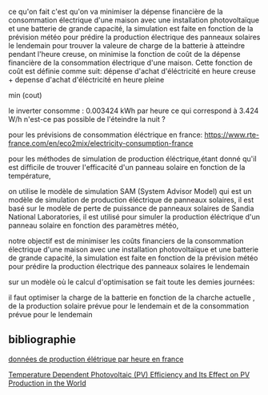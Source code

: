 ce qu'on fait c'est qu'on va minimiser la dépense financière de la consommation électrique d'une maison avec une installation photovoltaïque et une batterie de grande capacité, la simulation est faite en fonction de la prévision météo pour prédire la production électrique des panneaux solaires le lendemain
pour trouver la valeure de charge de la batterie à atteindre pendant l'heure creuse, on minimise la fonction de coût de la dépense financière de la consommation électrique d'une maison. Cette fonction de coût est définie comme suit:
dépense d'achat d'éléctricité en heure creuse + depense d'achat d'éléctricité en heure pleine 

min (cout) 


le inverter consomme : 0.003424 kWh par heure
ce qui correspond à 3.424 W/h
n'est-ce pas possible de l'éteindre la nuit ?


pour les prévisions de consommation éléctrique en france: https://www.rte-france.com/en/eco2mix/electricity-consumption-france

pour les méthodes de simulation de production éléctrique,étant donné qu'il est difficile de trouver l'efficacité d'un panneau solaire en fonction de la température,

on utilise le modèle de simulation SAM (System Advisor Model) qui est un modèle de simulation de production éléctrique de panneaux solaires, il est basé sur le modèle de perte de puissance de panneaux solaires de Sandia National Laboratories, il est utilisé pour simuler la production éléctrique d'un panneau solaire en fonction des paramètres météo, 


notre objectif est de minimiser les coûts financiers de la consommation électrique d'une maison avec une installation photovoltaïque et une batterie de grande capacité, la simulation est faite en fonction de la prévision météo pour prédire la production électrique des panneaux solaires le lendemain


sur un modèle où le calcul d'optimisation se fait toute les demies journées: 

il faut optimiser la charge de la batterie en fonction de la charche actuelle , de la production solaire prévue pour le lendemain et de la consommation prévue pour le lendemain


## bibliographie



[données de production élétrique par heure en france](https://www.rte-france.com/en/eco2mix/electricity-consumption-france)

[Temperature Dependent Photovoltaic (PV) Efficiency and Its Effect on PV Production in the World](https://pdf.sciencedirectassets.com/277910/1-s2.0-S1876610213X00037/1-s2.0-S1876610213000829/main.pdf?X-Amz-Security-Token=IQoJb3JpZ2luX2VjECwaCXVzLWVhc3QtMSJGMEQCIDxwbCgPJIe3XepP7x%2B9BviopeA5bZwpAcfijwyOZhygAiAyfTq6NFQOFcIqa2Ggx3Ny%2BhvzWF6lSm4htz0oDTFCLyqyBQgVEAUaDDA1OTAwMzU0Njg2NSIMiufz7g%2B2fNuy6g9LKo8FCYAmdDXqllPvueQ%2FkZZun6%2BSlt253MHYQXnfA5%2FdgKE7jm6CbpEnf1GlkThnXRl0wircIz7TYjewV4aiUbYsmFYBeCC4OvzW6MsXzzQ6%2F0UobyWGYUEi%2FO1WGUiA2MljcUdFdeX4QX%2FYnHO00qiiPf78Y79TuUUgfuSxRo%2FzoP2M6vb7WLctXj27r1%2FYh4IC%2FBbtRhuk%2B3nSAl0v9JOGnR2UspXbIBe3pxEP%2BGPIdQVdUHbBVIhDA3%2FcDg3UIVTMmuKZPYjVjhTa0R2JY186W4p3GBPJZSPj3cAUuzrUlDpbSucDGQbm8aV4MV%2FQPMMMiTHKE0RArG%2BlXPEVBuy3RPYzpf3ecbEnfb1TOCN3V52d%2Bplzwydv%2BQ4sqINEyC6zL98n%2BaWQNxBYwCKaBQUdKNklEjolYsGWg3t%2FKlUXAVBDHdQ%2FlNv3zJKEc5cMpqhGRDZzgxoIcUzK6Ns2Rfo0H36YifiJ9UpFpRIEG3OlVBTRBekmQJxNPaD0xpwxvkxUhduDJFpgYXrjS%2B%2Bdo37aGaLpRzRZYVbzrMXEM%2FELN7j3CrlJPQEzU8JBzrCgEDMcvpuocEMLTR%2F7grgDCZLnX53H0eYgR4y%2BEpNewxs7hTPBqHPdanIyDHHn4TUwJJM%2F3Fe%2BpfHMXIfondr2XJ7NN8yzBraerZ1y4OPX7deGl32WuzjdDA%2F%2FbrGSuuO%2FcuVYnGouemZOekgV%2BlnzSFzuB8p4F%2B7%2Fnxtf4KuRYksGqw2GBsafJDxNP4CF%2Fwz9%2BkdrD31TQgLxobemkZcBTQKITQOEsSsDaDefad7JVJxNLaw8oGhckVdMVNDd%2FADqSNwaGBf5yfTxNuFTIjU3Y%2FgNuz9Vyvf9ac9Y2d8C4nC0ADDEtLWhBjqyAfhxml4zz1ucWhGCx6DmllRAHw0aG926xwlbkKay7NMZjyy1ZrwjpWBbGQvTe0%2BvIgEBhwp3dViKiGsgrGZMtLfDpYvr8xbyzccMMgKvD%2B1qa%2FSEISGm7Iq9yPnnB400Ipwix4ZGH6Lcm2E7CV0dTBBOfcZnIUDDeYAhAADAxPXZ4lnCV7K5GjtruQZ%2BXDcbxhpdaP0lpR2vjWqp1hQAziISNForrORTm7CgY%2Fr8vL0BZdY%3D&X-Amz-Algorithm=AWS4-HMAC-SHA256&X-Amz-Date=20230405T124744Z&X-Amz-SignedHeaders=host&X-Amz-Expires=300&X-Amz-Credential=ASIAQ3PHCVTY3WG6V44O%2F20230405%2Fus-east-1%2Fs3%2Faws4_request&X-Amz-Signature=1ee035e63c510d253c8cb1ef830c41db9a9735dbcd10651815d5cc867be8cad4&hash=dd5fcfd2e28d4ad1b4c378d828ee7a4c6d1fd1130e8276f820d8ba9d93427828&host=68042c943591013ac2b2430a89b270f6af2c76d8dfd086a07176afe7c76c2c61&pii=S1876610213000829&tid=spdf-cdd80fd2-a92c-407c-b6ed-fb0bbcddc3c1&sid=4688a5f7248e884dd32a1b9-49feb8233f0dgxrqb&type=client&tsoh=d3d3LnNjaWVuY2VkaXJlY3QuY29t&ua=0011590555570b5203&rr=7b31e6bcfe4037e9&cc=fr)